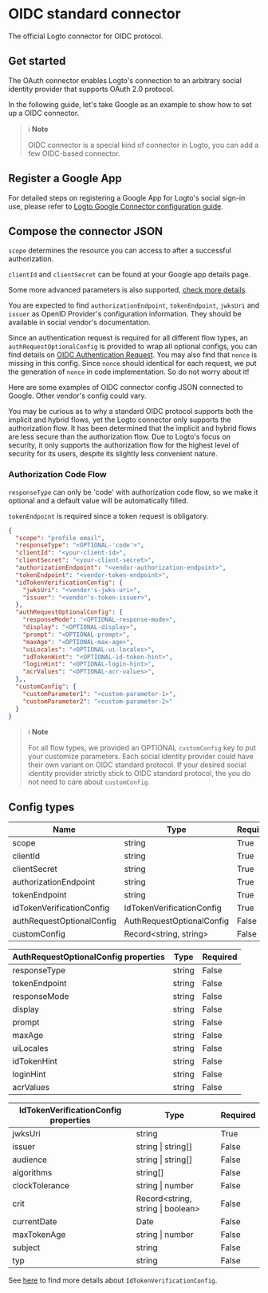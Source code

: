 # OIDC standard connector

The official Logto connector for OIDC protocol.

## Get started

The OAuth connector enables Logto's connection to an arbitrary social identity provider that supports OAuth 2.0 protocol.

In the following guide, let's take Google as an example to show how to set up a OIDC connector.

> ℹ️ **Note**
> 
> OIDC connector is a special kind of connector in Logto, you can add a few OIDC-based connector.

## Register a Google App

For detailed steps on registering a Google App for Logto's social sign-in use, please refer to [Logto Google Connector configuration guide](https://github.com/logto-io/connectors/tree/master/packages/connector-google#set-up-a-project-in-the-google-api-console).

## Compose the connector JSON

`scope` determines the resource you can access to after a successful authorization.

`clientId` and `clientSecret` can be found at your Google app details page.

Some more advanced parameters is also supported, [check more details](https://openid.net/specs/openid-connect-core-1_0.html#AuthRequest).

You are expected to find `authorizationEndpoint`, `tokenEndpoint`, `jwksUri` and `issuer` as OpenID Provider's configuration information. They should be available in social vendor's documentation.

Since an authentication request is required for all different flow types, an `authRequestOptionalConfig` is provided to wrap all optional configs, you can find details on [OIDC Authentication Request](https://openid.net/specs/openid-connect-core-1_0.html#AuthRequest). You may also find that `nonce` is missing in this config. Since `nonce` should identical for each request, we put the generation of `nonce` in code implementation. So do not worry about it!

Here are some examples of OIDC connector config JSON connected to Google. Other vendor's config could vary.

You may be curious as to why a standard OIDC protocol supports both the implicit and hybrid flows, yet the Logto connector only supports the authorization flow. It has been determined that the implicit and hybrid flows are less secure than the authorization flow. Due to Logto's focus on security, it only supports the authorization flow for the highest level of security for its users, despite its slightly less convenient nature.

### Authorization Code Flow

`responseType` can only be 'code' with authorization code flow, so we make it optional and a default value will be automatically filled.

`tokenEndpoint` is required since a token request is obligatory.

```json
{
  "scope": "profile email",
  "responseType": "<OPTIONAL-'code'>",
  "clientId": "<your-client-id>",
  "clientSecret": "<your-client-secret>",
  "authorizationEndpoint": "<vendor-authorization-endpoint>",
  "tokenEndpoint": "<vendor-token-endpoint>",
  "idTokenVerificationConfig": {
    "jwksUri": "<vendor's-jwks-uri>",
    "issuer": "<vendor's-token-issuer>",
  },
  "authRequestOptionalConfig": {
    "responseMode": "<OPTIONAL-response-mode>",
    "display": "<OPTIONAL-display>",
    "prompt": "<OPTIONAL-prompt>",
    "maxAge": "<OPTIONAL-max-age>",
    "uiLocales": "<OPTIONAL-ui-locales>",
    "idTokenHint": "<OPTIONAL-id-token-hint>",
    "loginHint": "<OPTIONAL-login-hint>",
    "acrValues": "<OPTIONAL-acr-values>",
  },,
  "customConfig": {
    "customParameter1": "<custom-parameter-1>",
    "customParameter2": "<custom-parameter-2>"
  }
}
```

> ℹ️ **Note**
> 
> For all flow types, we provided an OPTIONAL `customConfig` key to put your customize parameters.
> Each social identity provider could have their own variant on OIDC standard protocol. If your desired social identity provider strictly stick to OIDC standard protocol, the you do not need to care about `customConfig`.

## Config types

| Name                                | Type                                | Required  |
|-------------------------------------|-------------------------------------|-----------|
| scope                               | string                              | True      |
| clientId                            | string                              | True      |
| clientSecret                        | string                              | True      |
| authorizationEndpoint               | string                              | True      |
| tokenEndpoint                       | string                              | True      |
| idTokenVerificationConfig           | IdTokenVerificationConfig           | True      |
| authRequestOptionalConfig | AuthRequestOptionalConfig | False     |
| customConfig                        | Record<string, string>              | False     |


| AuthRequestOptionalConfig properties | Type   | Required |
|------------------------------------------------|--------|----------|
| responseType                                   | string | False    |
| tokenEndpoint                                  | string | False    |
| responseMode                                   | string | False    |
| display                                        | string | False    |
| prompt                                         | string | False    |
| maxAge                                         | string | False    |
| uiLocales                                      | string | False    |
| idTokenHint                                    | string | False    |
| loginHint                                      | string | False    |
| acrValues                                      | string | False    |


| IdTokenVerificationConfig properties | Type                              | Required |
|--------------------------------------|-----------------------------------|----------|
| jwksUri                              | string                            | True     |
| issuer                               | string \| string[]                | False    |
| audience                             | string \| string[]                | False    |
| algorithms                           | string[]                          | False    |
| clockTolerance                       | string \| number                  | False    |
| crit                                 | Record<string, string \| boolean> | False    |
| currentDate                          | Date                              | False    |
| maxTokenAge                          | string \| number                  | False    |
| subject                              | string                            | False    |
| typ                                  | string                            | False    |

See [here](https://github.com/panva/jose/blob/main/docs/interfaces/jwt_verify.JWTVerifyOptions.md) to find more details about `IdTokenVerificationConfig`.
